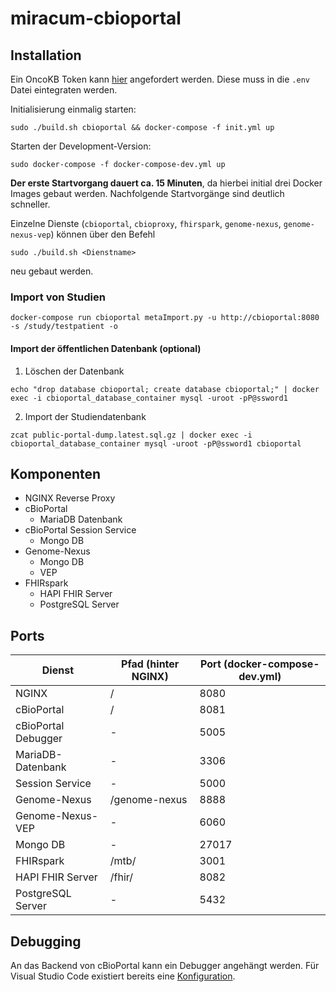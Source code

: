 # miracum-cbioportal

## Installation

Ein OncoKB Token kann [hier](https://www.oncokb.org/apiAccess) angefordert werden. Diese muss in die `.env` Datei eintegraten werden.

Initialisierung einmalig starten:
```
sudo ./build.sh cbioportal && docker-compose -f init.yml up
```

Starten der Development-Version:
```
sudo docker-compose -f docker-compose-dev.yml up
```

**Der erste Startvorgang dauert ca. 15 Minuten**, da hierbei initial drei Docker Images gebaut werden. Nachfolgende Startvorgänge sind deutlich schneller.

Einzelne Dienste (`cbioportal`, `cbioproxy`, `fhirspark`, `genome-nexus`, `genome-nexus-vep`) können über den Befehl
```
sudo ./build.sh <Dienstname>
```
neu gebaut werden.

### Import von Studien

```
docker-compose run cbioportal metaImport.py -u http://cbioportal:8080 -s /study/testpatient -o
```

#### Import der öffentlichen Datenbank (optional)

1. Löschen der Datenbank
```
echo "drop database cbioportal; create database cbioportal;" | docker exec -i cbioportal_database_container mysql -uroot -pP@ssword1
```

2. Import der Studiendatenbank
```
zcat public-portal-dump.latest.sql.gz | docker exec -i cbioportal_database_container mysql -uroot -pP@ssword1 cbioportal
```

## Komponenten

- NGINX Reverse Proxy
- cBioPortal
  - MariaDB Datenbank
- cBioPortal Session Service
  - Mongo DB
- Genome-Nexus
  - Mongo DB
  - VEP
- FHIRspark
  - HAPI FHIR Server
  - PostgreSQL Server

## Ports

| Dienst | Pfad (hinter NGINX) | Port (docker-compose-dev.yml) |
| - | - | - |
| NGINX  | / | 8080 |
| cBioPortal | / | 8081 |
| cBioPortal Debugger | - | 5005 |
| MariaDB-Datenbank | - | 3306 |
| Session Service | - | 5000 |
| Genome-Nexus | /genome-nexus | 8888 |
| Genome-Nexus-VEP | - | 6060 |
| Mongo DB | - | 27017 |
| FHIRspark | /mtb/ | 3001 |
| HAPI FHIR Server | /fhir/ | 8082 |
| PostgreSQL Server | - | 5432 |

## Debugging

An das Backend von cBioPortal kann ein Debugger angehängt werden. Für Visual Studio Code existiert bereits eine [Konfiguration](https://github.com/cBioPortal/cbioportal/blob/master/README.md#%EF%B8%8F%EF%B8%8F-debugging).
